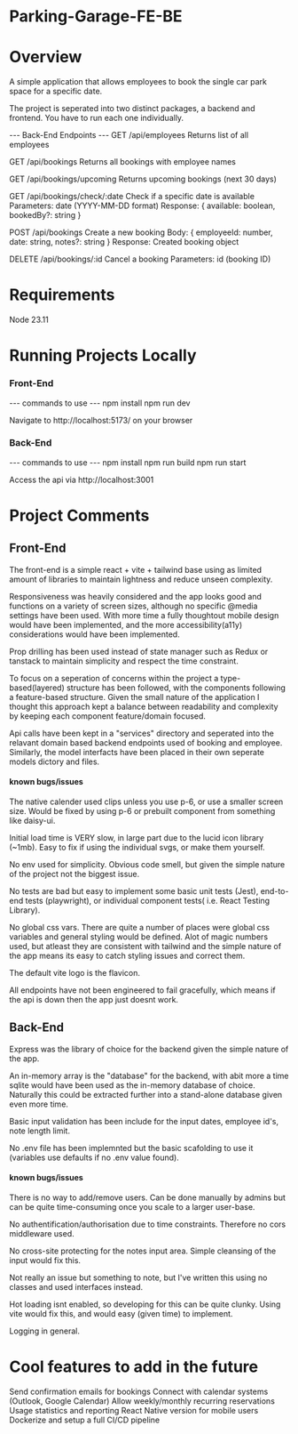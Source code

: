 # Parking-Garage-FE-BE

# Overview

A simple application that allows employees to book the single car park space for a specific date.

The project is seperated into two distinct packages, a backend and frontend. You have to run each one individually.

--- Back-End Endpoints ---
GET /api/employees
Returns list of all employees

GET /api/bookings
Returns all bookings with employee names

GET /api/bookings/upcoming
Returns upcoming bookings (next 30 days)

GET /api/bookings/check/:date
Check if a specific date is available
Parameters: date (YYYY-MM-DD format)
Response: { available: boolean, bookedBy?: string }

POST /api/bookings
Create a new booking
Body: { employeeId: number, date: string, notes?: string }
Response: Created booking object

DELETE /api/bookings/:id
Cancel a booking
Parameters: id (booking ID)

# Requirements

Node 23.11

# Running Projects Locally

### Front-End

--- commands to use ---
npm install
npm run dev

Navigate to http://localhost:5173/ on your browser

### Back-End

--- commands to use ---
npm install
npm run build
npm run start

Access the api via http://localhost:3001

# Project Comments

## Front-End

The front-end is a simple react + vite + tailwind base using as limited amount of libraries to maintain lightness and reduce unseen complexity.

Responsiveness was heavily considered and the app looks good and functions on a variety of screen sizes, although no specific @media settings have been used. With more time a fully thoughtout mobile design would have been implemented, and the more accessibility(a11y) considerations would have been implemented.

Prop drilling has been used instead of state manager such as Redux or tanstack to maintain simplicity and respect the time constraint.

To focus on a seperation of concerns within the project a type-based(layered) structure has been followed, with the components following a feature-based structure. Given the small nature of the application I thought this approach kept a balance between readability and complexity by keeping each component feature/domain focused.

Api calls have been kept in a "services" directory and seperated into the relavant domain based backend endpoints used of booking and employee. Similarly, the model interfacts have been placed in their own seperate models dictory and files.

#### known bugs/issues

The native calender used clips unless you use p-6, or use a smaller screen size. Would be fixed by using p-6 or prebuilt component from something like daisy-ui.

Initial load time is VERY slow, in large part due to the lucid icon library (~1mb). Easy to fix if using the individual svgs, or make them yourself.

No env used for simplicity. Obvious code smell, but given the simple nature of the project not the biggest issue.

No tests are bad but easy to implement some basic unit tests (Jest), end-to-end tests (playwright), or individual component tests( i.e. React Testing Library).

No global css vars. There are quite a number of places were global css variables and general styling would be defined. Alot of magic numbers used, but atleast they are consistent with tailwind and the simple nature of the app means its easy to catch styling issues and correct them.

The default vite logo is the flavicon.

All endpoints have not been engineered to fail gracefully, which means if the api is down then the app just doesnt work.

## Back-End

Express was the library of choice for the backend given the simple nature of the app.

An in-memory array is the "database" for the backend, with abit more a time sqlite would have been used as the in-memory database of choice. Naturally this could be extracted further into a stand-alone database given even more time.

Basic input validation has been include for the input dates, employee id's, note length limit.

No .env file has been implemnted but the basic scafolding to use it (variables use defaults if no .env value found).

#### known bugs/issues

There is no way to add/remove users. Can be done manually by admins but can be quite time-consuming once you scale to a larger user-base.

No authentification/authorisation due to time constraints. Therefore no cors middleware used.

No cross-site protecting for the notes input area. Simple cleansing of the input would fix this.

Not really an issue but something to note, but I've written this using no classes and used interfaces instead.

Hot loading isnt enabled, so developing for this can be quite clunky. Using vite would fix this, and would easy (given time) to implement.

Logging in general.

# Cool features to add in the future

Send confirmation emails for bookings
Connect with calendar systems (Outlook, Google Calendar)
Allow weekly/monthly recurring reservations
Usage statistics and reporting
React Native version for mobile users
Dockerize and setup a full CI/CD pipeline
